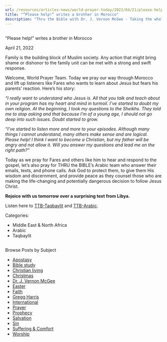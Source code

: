 ```yaml
---
url: /resources/articles-news/world-prayer-today/2022/04/21/please-help!-writes-a-brother-in-morocco
title: "“Please help!” writes a brother in Morocco"
description: "Thru the Bible with Dr. J. Vernon McGee - Taking the whole Word to the whole world"
---
```







## 
 “Please help!” writes a brother in Morocco


April 21, 2022
![]()




Family is the building block of Muslim society. Any action that might bring shame or dishonor to the family unit can be met with a strong and swift response. 

Welcome, World Prayer Team. Today we pray our way through Morocco and lift up listeners like Fares who wants to learn about Jesus but fears his parents’ reaction. Here’s his story: 

*“I really want to understand who Jesus is. All that you talk and teach about in your program has my heart and mind in turmoil. I’ve started to doubt my own religion. At the beginning, I took my questions to the Sheikhs. They told me to stop asking and that because I’m of a young age, I should not go deep into such issues. Doubt started to grow.* 

*“I’ve started to listen more and more to your episodes. Although many things I cannot understand, many others make sense and are logical. Please help! I think I want to become a Christian, but my father will be angry and not allow it. Will you answer my questions and lead me on the right path?”*

Today as we pray for Fares and others like him to hear and respond to the gospel, let’s also pray for THRU the BIBLE’s Arabic team who answer their emails, texts, and phone calls. Ask God to protect them, to give them His wisdom and discernment, and provide peace as they counsel those who are making the life-changing and potentially dangerous decision to follow Jesus Christ.

**Rejoice with us tomorrow over a surprising text from Libya.**

Listen here to [TTB-Taqbaylit](https://ttb.twr.org/home/day,0441/language,KAB) and [TTB-Arabic](https://ttb.twr.org/home/day,0431/language,ARB).



Categories: 


* Middle East & North Africa
* Arabic
* Taqbaylit









## 
 Browse Posts by Subject


* [Apostasy](/resources/articles-news/-in-tags/tags/Apostasy)
* [Bible study](/resources/articles-news/-in-tags/tags/Bible-study)
* [Christian living](/resources/articles-news/-in-tags/tags/Christian-living)
* [Christmas](/resources/articles-news/-in-tags/tags/Christmas)
* [Dr. J. Vernon McGee](/resources/articles-news/-in-tags/tags/Dr-J-Vernon-McGee)
* [Easter](/resources/articles-news/-in-tags/tags/easter)
* [Faith](/resources/articles-news/-in-tags/tags/Faith)
* [Gregg Harris](/resources/articles-news/-in-tags/tags/Gregg-Harris)
* [International](/resources/articles-news/-in-tags/tags/International)
* [Prayer](/resources/articles-news/-in-tags/tags/prayer)
* [Prophecy](/resources/articles-news/-in-tags/tags/Prophecy)
* [Salvation](/resources/articles-news/-in-tags/tags/Salvation)
* [Sin](/resources/articles-news/-in-tags/tags/sin)
* [Suffering & Comfort](/resources/articles-news/-in-tags/tags/Suffering-Comfort)
* [Worship](/resources/articles-news/-in-tags/tags/worship)







